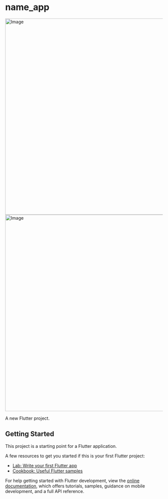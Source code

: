 # name_app

<img width="794" height="626" alt="Image" src="https://github.com/user-attachments/assets/99d11d47-d570-452a-958a-39d274e02bba" />

<img width="791" height="627" alt="Image" src="https://github.com/user-attachments/assets/f59a269d-d6eb-48a3-ae41-8bfd6eadb743" />

A new Flutter project.

## Getting Started

This project is a starting point for a Flutter application.

A few resources to get you started if this is your first Flutter project:

- [Lab: Write your first Flutter app](https://docs.flutter.dev/get-started/codelab)
- [Cookbook: Useful Flutter samples](https://docs.flutter.dev/cookbook)

For help getting started with Flutter development, view the
[online documentation](https://docs.flutter.dev/), which offers tutorials,
samples, guidance on mobile development, and a full API reference.

